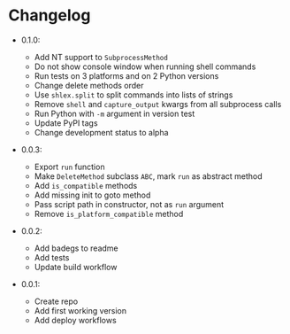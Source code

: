 # Changelog
- 0.1.0:
  - Add NT support to `SubprocessMethod`
  - Do not show console window when running shell commands
  - Run tests on 3 platforms and on 2 Python versions
  - Change delete methods order
  - Use `shlex.split` to split commands into lists of strings
  - Remove `shell` and `capture_output` kwargs from all subprocess calls
  - Run Python with `-m` argument in version test
  - Update PyPI tags
  - Change development status to alpha

- 0.0.3:
  - Export `run` function
  - Make `DeleteMethod` subclass `ABC`, mark `run` as abstract method
  - Add `is_compatible` methods
  - Add missing init to goto method
  - Pass script path in constructor, not as `run` argument
  - Remove `is_platform_compatible` method

- 0.0.2:
  - Add badegs to readme
  - Add tests
  - Update build workflow

- 0.0.1:
  - Create repo
  - Add first working version
  - Add deploy workflows
